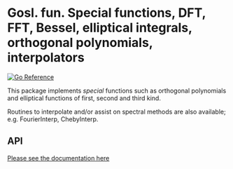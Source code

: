 # Gosl. fun. Special functions, DFT, FFT, Bessel, elliptical integrals, orthogonal polynomials, interpolators

[![Go Reference](https://pkg.go.dev/badge/github.com/cpmech/gosl/fun.svg)](https://pkg.go.dev/github.com/cpmech/gosl/fun)

This package implements _special_ functions such as orthogonal polynomials and elliptical functions
of first, second and third kind.

Routines to interpolate and/or assist on spectral methods are also available; e.g. FourierInterp,
ChebyInterp.

## API

[Please see the documentation here](https://pkg.go.dev/github.com/cpmech/gosl/fun)
